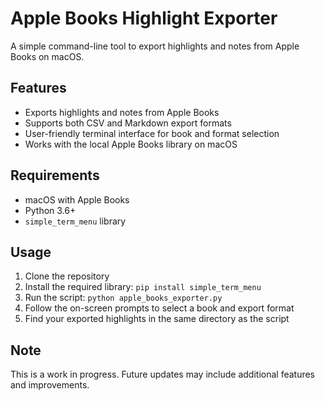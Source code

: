# Apple Books Highlight Exporter

A simple command-line tool to export highlights and notes from Apple Books on macOS.

## Features

- Exports highlights and notes from Apple Books
- Supports both CSV and Markdown export formats
- User-friendly terminal interface for book and format selection
- Works with the local Apple Books library on macOS

## Requirements

- macOS with Apple Books
- Python 3.6+
- `simple_term_menu` library

## Usage

1. Clone the repository
2. Install the required library: `pip install simple_term_menu`
3. Run the script: `python apple_books_exporter.py`
4. Follow the on-screen prompts to select a book and export format
5. Find your exported highlights in the same directory as the script

## Note

This is a work in progress. Future updates may include additional features and improvements.